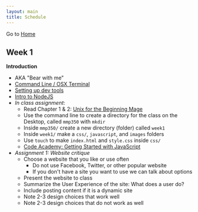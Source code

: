 ```yaml
---
layout: main
title: Schedule
---
```


Go to [Home](index.html)

## Week 1
**Introduction**
- AKA "Bear with me"
- [Command Line / OSX Terminal](notes/unix/)
- [Setting up dev tools](notes/node_setup/)
- [Intro to NodeJS](notes/node_intro/)
- *In class assignment*:
	- Read Chapter 1 & 2: <a href="http://unixmages.com/ufbm.pdf" target="blank">Unix for the Beginning Mage</a>
	- Use the command line to create a directory for the class on the Desktop, called `mmp350` with `mkdir`
	- Inside `mmp350/` create a new directory (folder) called `week1`
	- Inside `week1/` make a `css/`, `javascript`, and `images` folders 
	- Use `touch` to make `index.html` and `style.css` inside `css/`
	- <a href="https://www.codecademy.com/courses/getting-started-v2/0/1" target="blank">Code Academy: Getting Started with JavaScript</a>
- *Assignment 1: Website critique*
	- Choose a website that you like or use often
		- Do not use Facebook, Twitter, or other popular website
		- If you don't have a site you want to use we can talk about options
	- Present the website to class
	- Summarize the User Experience of the site: What does a user do?
	- Include posting content if it is a dynamic site
	- Note 2-3 design choices that work well
	- Note 2-3 design choices that do not work as well



<!-- 

week	| topics				| assignments		
1		
2
3
4
5
6
7
8
9
10
11
12
13
14
15

old assignment sequence

 

 -->